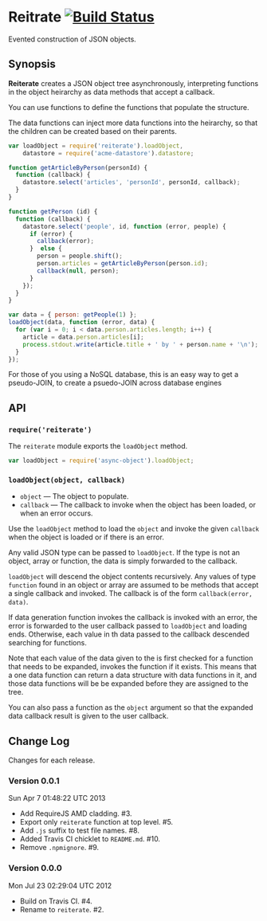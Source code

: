 # Reitrate [![Build Status](https://travis-ci.org/bigeasy/reiterate.png?branch=master)](https://travis-ci.org/bigeasy/reiterate)

Evented construction of JSON objects.

## Synopsis

**Reiterate** creates a JSON object tree asynchronously, interpreting functions
in the object heirarchy as data methods that accept a callback.

You can use functions to define the functions that populate the structure.

The data functions can inject more data functions into the heirarchy, so that
the children can be created based on their parents.

```javascript
var loadObject = require('reiterate').loadObject,
    datastore = require('acme-datastore').datastore;

function getArticleByPerson(personId) {
  function (callback) {
    datastore.select('articles', 'personId', personId, callback);
  }
}

function getPerson (id) {
  function (callback) {
    datastore.select('people', id, function (error, people) {
      if (error) {
        callback(error);
      }  else {
        person = people.shift();
        person.articles = getArticleByPerson(person.id);
        callback(null, person);
      }
    });
  }
}

var data = { person: getPeople(1) };
loadObject(data, function (error, data) {
  for (var i = 0; i < data.person.articles.length; i++) {
    article = data.person.articles[i];
    process.stdout.write(article.title + ' by ' + person.name + '\n');
  }
});
```

For those of you using a NoSQL database, this is an easy way to get a
pseudo-JOIN, to create a psuedo-JOIN across database engines

## API

### `require('reiterate')`

The `reiterate` module exports the `loadObject` method.

```javascript
var loadObject = require('async-object').loadObject;
```

### `loadObject(object, callback)`

 * `object` &mdash;       The object to populate.
 * `callback` &mdash;     The callback to invoke when the object has been
                          loaded, or when an error occurs.

Use the `loadObject` method to load the `object` and invoke the given `callback`
when the object is loaded or if there is an error.

Any valid JSON type can be passed to `loadObject`. If the type is not an object,
array or function, the data is simply forwarded to the callback.

`loadObject` will descend the object contents recursively. Any values of type
`function` found in an object or array are assumed to be methods that accept a
single callback and invoked. The callback is of the form `callback(error,
data)`.

If data generation function invokes the callback is invoked with an error, the
error is forwarded to the user callback passed to `loadObject` and loading ends.
Otherwise, each value in th  data passed to the callback descended searching for
functions.

Note that each value of the data given to the is first checked for a function
that needs to be expanded, invokes the function if it exists. This means that a
one data function can return a data structure with data functions in it, and
those data functions will be be expanded before they are assigned to the tree.

You can also pass a function as the `object` argument so that the expanded data
callback result is given to the user callback.

## Change Log

Changes for each release.

### Version 0.0.1

Sun Apr  7 01:48:22 UTC 2013

 * Add RequireJS AMD cladding. #3.
 * Export only `reiterate` function at top level. #5.
 * Add `.js` suffix to test file names. #8.
 * Added Travis CI chicklet to `README.md`. #10.
 * Remove `.npmignore`. #9.

### Version 0.0.0

Mon Jul 23 02:29:04 UTC 2012

 * Build on Travis CI. #4. 
 * Rename to `reiterate`. #2.
